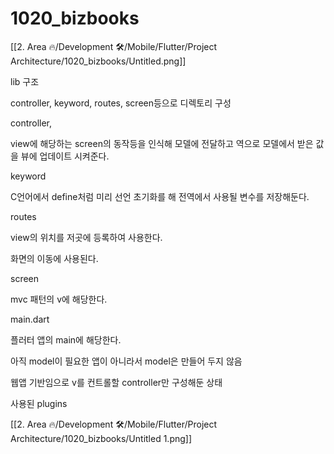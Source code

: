 # 1020_bizbooks

[[2. Area 🔥/Development 🛠️/Mobile/Flutter/Project Architecture/1020_bizbooks/Untitled.png]]

lib 구조

controller, keyword, routes, screen등으로 디렉토리 구성

controller,

view에 해당하는 screen의 동작등을 인식해 모델에 전달하고 역으로 모델에서 받은 값을 뷰에 업데이트 시켜준다.

keyword

C언어에서 define처럼 미리 선언 초기화를 해 전역에서 사용될 변수를 저장해둔다.

routes

view의 위치를 저곳에 등록하여 사용한다.

화면의 이동에 사용된다.

screen

mvc 패턴의 v에 해당한다.

main.dart

 플러터 앱의 main에 해당한다.

아직 model이 필요한 앱이 아니라서 model은 만들어 두지 않음

웹앱 기반임으로 v를 컨트롤할 controller만 구성해둔 상태

사용된 plugins

[[2. Area 🔥/Development 🛠️/Mobile/Flutter/Project Architecture/1020_bizbooks/Untitled 1.png]]
